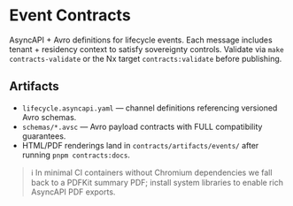 # Event Contracts

AsyncAPI + Avro definitions for lifecycle events. Each message includes tenant + residency
context to satisfy sovereignty controls. Validate via `make contracts-validate` or the
Nx target `contracts:validate` before publishing.

## Artifacts

- `lifecycle.asyncapi.yaml` — channel definitions referencing versioned Avro schemas.
- `schemas/*.avsc` — Avro payload contracts with FULL compatibility guarantees.
- HTML/PDF renderings land in `contracts/artifacts/events/` after running `pnpm contracts:docs`.

> ℹ️  In minimal CI containers without Chromium dependencies we fall back to a PDFKit
>  summary PDF; install system libraries to enable rich AsyncAPI PDF exports.
